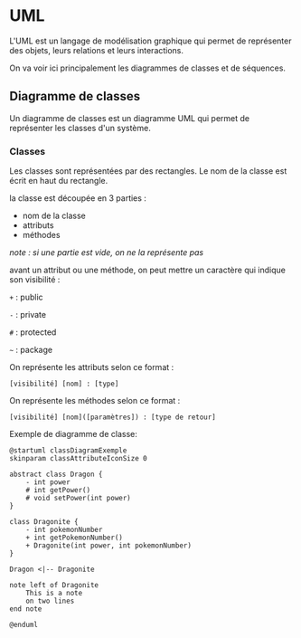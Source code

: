 # UML

L'UML est un langage de modélisation graphique qui permet de représenter des objets, leurs relations et leurs interactions.

On va voir ici principalement les diagrammes de classes et de séquences.

## Diagramme de classes

Un diagramme de classes est un diagramme UML qui permet de représenter les classes d'un système.

### Classes

Les classes sont représentées par des rectangles. Le nom de la classe est écrit en haut du rectangle.

la classe est découpée en 3 parties :

- nom de la classe
- attributs
- méthodes

*note : si une partie est vide, on ne la représente pas*

avant un attribut ou une méthode, on peut mettre un caractère qui indique son visibilité :

`+` : public

`-` : private

`#` : protected

`~` : package

On représente les attributs selon ce format :

`[visibilité] [nom] : [type]`

On représente les méthodes selon ce format :

`[visibilité] [nom]([paramètres]) : [type de retour]`

Exemple de diagramme de classe:

```plantuml
@startuml classDiagramExemple
skinparam classAttributeIconSize 0

abstract class Dragon {
    - int power
    # int getPower()
    # void setPower(int power)
}

class Dragonite {
    - int pokemonNumber
    + int getPokemonNumber()
    + Dragonite(int power, int pokemonNumber)
}

Dragon <|-- Dragonite

note left of Dragonite
    This is a note
    on two lines
end note

@enduml
```
